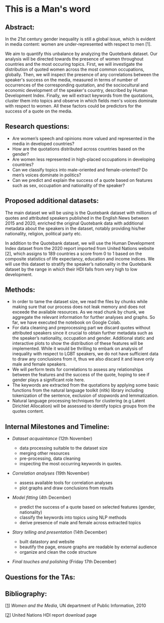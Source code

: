 # This is a Man's word

## Abstract: 

In the 21st century gender inequality is still a global issue, which is evident in media content: women are under-represented with respect to men [1].

We aim to quantify this unbalance by analyzing the Quotebank dataset. Our analysis will be directed towards the presence of women throughout countries and the most occuring topics. First, we will investigate the distribution of quoted women across the most common occupations, globally. Then, we will inspect the presence of any correlations between the speaker's success on the media, measured in terms of number of occurrences of the corresponding quotation, and the sociocultural and economic development of the speaker's country, described by Human Development Index. Finally, we will extract keywords from the quotations, cluster them into topics and observe in which fields men's voices dominate with respect to women. All these factors could be predictors for the success of a quote on the media.

## Research questions: 
-	Are women’s speech and opinions more valued and represented in the media in developed countries? 
-	How are the quotations distributed across countries based on the gender?
-	Are women less represented in high-placed occupations in developing countries? 
-	Can we classify topics into male-oriented and female-oriented? Do men’s voices dominate in politics?
-	Can we predict and explain the success of a quote based on features such as sex, occupation and nationality of the speaker?

## Proposed additional datasets: 
The main dataset we will be using is the Quotebank dataset with millions of quotes and attributed speakers published in the English News between 2015 and 2020, enriched the original Quotebank data with 
additional metadata about the speakers in the dataset, notably providing his/her nationality, religion, political party etc.

In addition to the Quotebank dataset, we will use the Human Development Index dataset from the 2020 report imported from United Nations website [2], which assigns to 189 countries a score from 0 to 1 based on the composite statistics 
of life expectancy, education and income indices. We will use this dataset to stratify the speaker’s nationality in the Quotebank dataset by the range in which their HDI falls 
from very high to low development.

## Methods: 
- In order to tame the dataset size, we read the files by chunks while making sure that our process does not leak memory and does not exceede the available resources. As we read chunk by chunk, we aggregate the relevant information for further analyses and graphs. So far, we have executed the notebook on Google Colab.
- For data cleaning and preprocessing part we discard quotes without attributed speakers since it crucial to obtain further metadata such as the speaker’s nationality, occupation and gender. Additional static and interactive plots to show the distribution of these features will be implemented. While it would be thrilling to embark on analysis of inequality with respect to LGBT speakers, we do not have sufficient data to draw any conclusions from it, thus we also discard it and leave only male and female speakers.
- We will perform tests for correlations to assess any relationships between the features and the success of the quote, hoping to see if gender plays a significant role here.
-	The keywords are extracted from the quotations by applying some basic functions from the natural language toolkit (nltk) library including tokenization of the sentence, exclusion of stopwords and lemmatization.
-	Natural language processing techniques for clustering (e.g Latent Dirichlet Allocation) will be assessed to identify topics groups from the quotes content. 

## Internal Milestones and Timeline:

- *Dataset acquaintance* (12th November)
    - data processing suitable to the dataset size
    - merging other resources
    - pre-processing, data cleaning
    - inspecting the most occurring keywords in quotes. 

- *Correlation analyses* (19th November)
    - assess available tools for correlation analyses
    - plot graphs and draw conclusions from results

- *Model fitting* (4th December)
    - predict the success of a quote based on selected features (gender, nationality)
    - classify the keywords into topics using NLP methods
    - derive presence of male and female across extracted topics

- *Story telling and presentation* (14th December)
    - built datastory and website
    - beautify the page, ensure graphs are readable by external audience 
    - organize and clean the code structure

-	*Final touches and polishing* (Friday 17th December)


## Questions for the TAs: 



## Bibliography:

[[1](https://www.un.org/womenwatch/beijing15/Women_and_the_media_preliminary_brief.pdf)] *Women and the Media*, UN department of Public Information, 2010

[[2](http://hdr.undp.org/en/content/download-data)] United Nations HDI report download page
